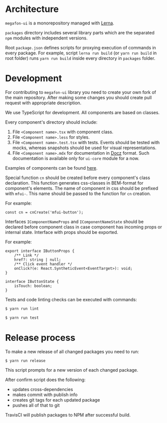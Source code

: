 # Architecture

`megafon-ui` is a monorepository managed with [Lerna](https://github.com/lerna/lerna). 

`packages` directory includes several library parts which are 
the separated `npm` modules with independent versions.

Root `package.json` defines scripts for proxying execution of commands in every package.
For example, script `lerna run build` (or `yarn run build` in 
root folder) runs `yarn run build` inside every directory in `packages` folder.

# Development 

For contributing to `megafon-ui` library you need to create your own fork of the main repository.
After making some changes you should create pull request with appropriate description.

We use TypeScript for development. All components are based on classes.

Every component's directory should include:

1. File `<Component name>.tsx` with component class.
2. File `<Component name>.less` for styles.
3. File `<Component name>.test.tsx` with tests. Events should be tested with mocks, 
whereas snapshots should be used for visual representations. 
4. File `<Component name>.mdx` for documentation in [Docz](https://github.com/doczjs/docz) format.
Such documentation is available only for `ui-core` module for a now.

Examples of components can be found [here](https://github.com/MegafonWebLab/megafon-ui/tree/master/packages/ui-core/src).

Special function `cn` should be created before every component's class declaration.
This function generates css-classes in BEM-format for component's elements.
The name of component in css should be prefixed with `mfui-`. This name should be
passed to the function for `cn` creation.

For example:

```
const cn = cnCreate('mfui-button');
```

Interfaces `IComponentNameProps` and `IComponentNameState` should be declared before 
component class in case component has incoming props or internal state. 
Interface with props should be exported.

For example:

```
export interface IButtonProps {
    /** Link */
    href?: string | null;
    /** Click event handler */
    onClick?(e: React.SyntheticEvent<EventTarget>): void;
}

interface IButtonState {
    isTouch: boolean;
}
```

Tests and code linting checks can be executed with commands: 

```bash
$ yarn run lint
```

```bash
$ yarn run test
```

# Release process

To make a new release of all changed packages you need to run:

```bash
$ yarn run release
```

This script prompts for a new version of each changed package. 

After confirm script does the following:

- updates cross-dependencies
- makes commit with publish info
- creates git tags for each updated package
- pushes all of that to git

TravisCI will publish packages to NPM after successful build. 
